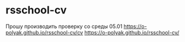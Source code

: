 # rsschool-cv
Прошу производить проверку со среды 05.01
https://o-polyak.github.io/rsschool-cv/cv
https://o-polyak.github.io/rsschool-cv/
